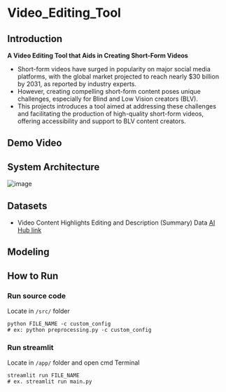 # Video_Editing_Tool

## Introduction
**A Video Editing Tool that Aids in Creating Short-Form Videos**
- Short-form videos have surged in popularity on major social media platforms, with the global market projected to reach nearly $30 billion by 2031, as reported by industry experts. 
- However, creating compelling short-form content poses unique challenges, especially for Blind and Low Vision creators (BLV). 
- This projects introduces a tool aimed at addressing these challenges and facilitating the production of high-quality short-form videos, offering accessibility and support to BLV content creators.

## Demo Video

## System Architecture
![image](https://github.com/jjeongah/Video_Editing_Tool/assets/65378914/d06c162a-7d6a-4bec-b0cd-478ef7528637)

## Datasets
- Video Content Highlights Editing and Description (Summary) Data [AI Hub link](https://www.aihub.or.kr/aihubdata/data/view.do?currMenu=115&topMenu=100&aihubDataSe=realm&dataSetSn=616)

## Modeling

## How to Run
### Run source code
Locate in `/src/` folder
```
python FILE_NAME -c custom_config 
# ex: python preprocessing.py -c custom_config
```
### Run streamlit
Locate in `/app/` folder and open cmd Terminal
```
streamlit run FILE_NAME
# ex. streamlit run main.py
```
